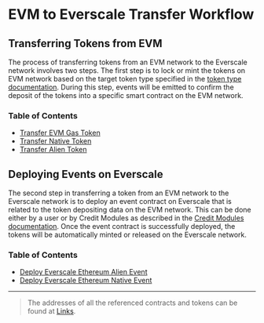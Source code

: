 # EVM to Everscale Transfer Workflow

## Transferring Tokens from EVM

The process of transferring tokens from an EVM network to the Everscale network involves two steps. The first step is to lock or mint the tokens on EVM network based on the target token type specified in the [token type documentation](../../../../docs/Concepts/TokenTypes.md#EVM-token-types). During this step, events will be emitted to confirm the deposit of the tokens into a specific smart contract on the EVM network.

### Table of Contents

- [Transfer EVM Gas Token](./transfers/transferEvmNativeCoin.md)
- [Transfer Native Token](./transfers/transferEvmMultiVaultToken.md)
- [Transfer Alien Token](./transfers/transferEvmAlienToken.md)

## Deploying Events on Everscale

The second step in transferring a token from an EVM network to the Everscale network is to deploy an event contract on Everscale that is related to the token depositing data on the EVM network. This can be done either by a user or by Credit Modules as described in the [Credit Modules documentation](../../../../docs/Concepts/CreditModules.md). Once the event contract is successfully deployed, the tokens will be automatically minted or released on the Everscale network.

### Table of Contents

- [Deploy Everscale Ethereum Alien Event](./DeployEvents/deployAlienEvent.md)
- [Deploy Everscale Ethereum Native Event](./DeployEvents/deployNativeEvent.md)

---

> The addresses of all the referenced contracts and tokens can be found at [Links](../../../../docs/addresses.md).